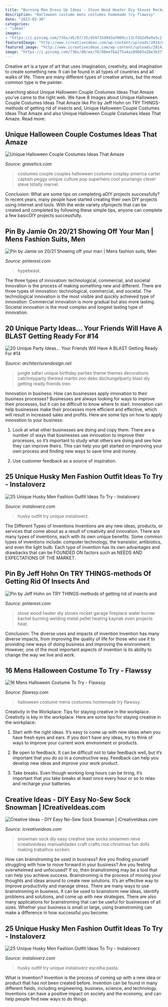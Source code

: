 ```yaml
---
title: "Burning Man Dress Up Ideas - Stove Wood Heater Diy Stoves Rocket Garage Fireplace Water Burner Kachel Burning Welding Metal Pellet Heating Kaynak Oven Projects Heat"
description: "Halloween costume mens costumes homemade try flawssy"
date: "2023-03-30"
categories:
- "ideas"
images:
- "https://i.pinimg.com/736x/d5/97/35/d59735d8d3af009cc13cfdd2d9e9a5c2.jpg"
featuredImage: "http://www.icreativeideas.com/wp-content/uploads/2014/07/How-to-DIY-Cute-Sock-Snowman.jpg?ae727b"
featured_image: "http://www.icreativeideas.com/wp-content/uploads/2014/07/How-to-DIY-Cute-Sock-Snowman.jpg?ae727b"
image: "https://i.pinimg.com/736x/88/ee/f6/88eef6a275a4a109b03a26e3b37f5b54.jpg"
---
```



Creative art is a type of art that uses imagination, creativity, and imagination to create something new. It can be found in all types of countries and all walks of life. There are many different types of creative artists, but the most common type is the painter.

	

		
searching about Unique Halloween Couple Costumes Ideas That Amaze you've came to the right web. We have 8 Images about Unique Halloween Couple Costumes Ideas That Amaze like Pin by Jeff Hohn on TRY THINGS-methods of getting rid of insects and, Unique Halloween Couple Costumes Ideas That Amaze and also Unique Halloween Couple Costumes Ideas That Amaze. Read more:
		
    
## Unique Halloween Couple Costumes Ideas That Amaze

<img loading=lazy src="https://www.gravetics.com/wp-content/uploads/2017/07/Amazing-ideas-from-pop-culture.jpg" onerror="this.onerror=null;this.src='https://tse3.mm.bing.net/th?id=OIP.epI5YBHAnTFlnEQrgD8eXwHaLL&amp;pid=15.1';" alt="Unique Halloween Couple Costumes Ideas That Amaze">

_Source: gravetics.com_

>costumes couple couples halloween costume cosplay america carter captain peggy unique culture pop superhero cool yourtango clever steve totally marvel. 

	

Conclusion: What are some tips on completing aDIY projects successfully?
In recent years, many people have started creating their own DIY projects using internet and tools. With the wide variety ofprojects that can be created and completed by following these simple tips, anyone can complete a few basicDIY projects successfully.

    
## Pin By Jamie On 20/21 Showing Off Your Man | Mens Fashion Suits, Men

<img loading=lazy src="https://i.pinimg.com/736x/88/ee/f6/88eef6a275a4a109b03a26e3b37f5b54.jpg" onerror="this.onerror=null;this.src='https://tse4.mm.bing.net/th?id=OIP.O0myZM46SJRaptHtbzJ-OgHaNK&amp;pid=15.1';" alt="Pin by Jamie on 20/21 Showing off your man | Mens fashion suits, Men">

_Source: pinterest.com_

>hypebeast. 

	

The three types of innovation: technological, commercial, and societal
Innovation is the process of making something new and different. There are three types of innovation: technological, commercial, and societal. The technological innovation is the most visible and quickly achieved type of innovation. Commercial innovation is more gradual but also more lasting. Societal innovation is the most complex and longest lasting type of innovation.

    
## 20 Unique Party Ideas… Your Friends Will Have A BLAST Getting Ready For #14

<img loading=lazy src="https://cdn.architecturendesign.net/wp-content/uploads/2016/05/AD-Unique-Party-Themes-04.jpg" onerror="this.onerror=null;this.src='https://tse2.mm.bing.net/th?id=OIP.mjJizlYaB36qZCkNaMApDwHaQ1&amp;pid=15.1';" alt="20 Unique Party Ideas… Your Friends Will Have A BLAST Getting Ready For #14">

_Source: architecturendesign.net_

>jungle safari unique birthday parties theme themes decorations catchmyparty themed martin zoo deko dschungelparty blast diy getting ready friends tree. 

	

Innovation in business: How can businesses apply innovation to their business processes?
Businesses are always looking for ways to improve their processes, but it can be difficult to know where to start. Innovation can help businesses make their processes more efficient and effective, which will result in increased sales and profits. Here are some tips on how to apply innovation to your business: 
1. Look at what other businesses are doing and copy them. There are a number of ways that businesses use innovation to improve their processes, so it’s important to study what others are doing and see how they can improve theirs. This can help you get started on improving your own process and finding new ways to save time and money. 

2. Use customer feedback as a source of inspiration.

    
## 25 Unique Husky Men Fashion Outfit Ideas To Try - Instaloverz

<img loading=lazy src="http://www.instaloverz.com/wp-content/uploads/2017/05/14.-Husky-Men-Outfit.jpg" onerror="this.onerror=null;this.src='https://tse3.mm.bing.net/th?id=OIP.FQEde7kMrkxluvL_1IS-KwHaLG&amp;pid=15.1';" alt="25 Unique Husky Men Fashion Outfit Ideas To Try - Instaloverz">

_Source: instaloverz.com_

>husky outfit try unique instaloverz. 

	

The Different Types of Inventions
Inventions are any new ideas, products, or services that come about as a result of creativity and innovation. There are many types of inventions, each with its own unique benefits. Some common types of inventions include: computer technology, the transistor, antibiotics, and even the light bulb. Each type of invention has its own advantages and drawbacks that can be FOUNDED ON factors such as NEEDS AND EXPECTATIONS OF THE MARKET.

    
## Pin By Jeff Hohn On TRY THINGS-methods Of Getting Rid Of Insects And

<img loading=lazy src="https://i.pinimg.com/736x/d5/97/35/d59735d8d3af009cc13cfdd2d9e9a5c2.jpg" onerror="this.onerror=null;this.src='https://tse1.mm.bing.net/th?id=OIP.GDusZVy_r4d52D80ROAxEwHaLH&amp;pid=15.1';" alt="Pin by Jeff Hohn on TRY THINGS-methods of getting rid of insects and">

_Source: pinterest.com_

>stove wood heater diy stoves rocket garage fireplace water burner kachel burning welding metal pellet heating kaynak oven projects heat. 

	

Conclusion: The diverse uses and impacts of invention
Invention has many diverse impacts, from improving the quality of life for those who use it to providing new ways of doing business and improving the environment. However, one of the most important aspects of invention is its ability to change the way we live and work.

    
## 16 Mens Halloween Costume To Try - Flawssy

<img loading=lazy src="http://www.flawssy.com/wp-content/uploads/2016/05/stunning-homemade-Halloween-costumes.jpg" onerror="this.onerror=null;this.src='https://tse3.mm.bing.net/th?id=OIP.XhkC62pHs_UY-hR8qClJQQHaPj&amp;pid=15.1';" alt="16 Mens Halloween Costume To Try - Flawssy">

_Source: flawssy.com_

>halloween costume mens costumes homemade try flawssy. 

	

Creativity in the Workplace: Tips for staying creative in the workplace.
Creativity is key in the workplace. Here are some tips for staying creative in the workplace:
1. Start with the right ideas. It’s easy to come up with new ideas when you have fresh eyes and ears. If you don’t have any ideas, try to think of ways to improve your current work environment or products.

2. Be open to feedback. It can be difficult not to take feedback well, but it’s important that you do so in a constructive way. Feedback can help you develop new ideas and improve your work product.

3. Take breaks. Even though working long hours can be tiring, it’s important that you take breaks at least once every hour or so to relax and recharge your batteries.

    
## Creative Ideas - DIY Easy No-Sew Sock Snowman | ICreativeIdeas.com

<img loading=lazy src="http://www.icreativeideas.com/wp-content/uploads/2014/07/How-to-DIY-Cute-Sock-Snowman.jpg?ae727b" onerror="this.onerror=null;this.src='https://tse3.mm.bing.net/th?id=OIP.LqHl5mCI7E4bmMk5ed0XjgHaHa&amp;pid=15.1';" alt="Creative Ideas - DIY Easy No-Sew Sock Snowman | iCreativeIdeas.com">

_Source: icreativeideas.com_

>snowman sock diy easy creative sew socks snowmen neve icreativeideas manualidades craft crafts rice christmas fun dolls making trabalhos socken. 

	

How can brainstroming be used in business?
Are you finding yourself struggling with how to move forward in your business? Are you feeling overwhelmed and unfocused? If so, then brainstroming may be a tool that can help you achieve success. Brainstroming is the process of moving your thoughts and ideas around to create new solutions. It’s an effective way to improve productivity and manage stress.
There are many ways to use brainstroming in business. It can be used to brainstorm new ideas, identify problems and solutions, and come up with new strategies. There are also many applications for brainstroming that can be useful for businesses of all sizes. Whether your business is small or large, using brainstroming can make a difference in how successful you become.

    
## 25 Unique Husky Men Fashion Outfit Ideas To Try - Instaloverz

<img loading=lazy src="http://www.instaloverz.com/wp-content/uploads/2017/05/13.-Husky-Men-Outfit.jpg" onerror="this.onerror=null;this.src='https://tse3.mm.bing.net/th?id=OIP.TKvtFHQEdYfrHZSI1Q_KpwHaLG&amp;pid=15.1';" alt="25 Unique Husky Men Fashion Outfit Ideas To Try - Instaloverz">

_Source: instaloverz.com_

>husky outfit try unique instaloverz escolha pasta. 

	

What is Invention?
Invention is the process of coming up with a new idea or product that has not been created before. Invention can be found in many different fields, including engineering, business, science, and technology. Inventions can have a positive impact on society and the economy, and can help people find new ways to do things.

